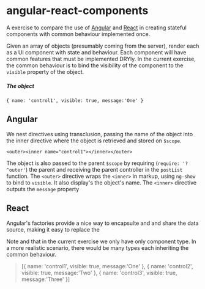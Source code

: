 angular-react-components
========================

A exercise to compare the use of [Angular](https://angularjs.org/) and [React](http://facebook.github.io/react/index.html) in creating stateful components with common behaviour implemented once.

Given an array of objects (presumably coming from the server), render each as a UI component with state and behaviour. Each component will have common features that must be implemented DRYly. In the current exercise, the common behaviour is to bind the visibility of the component to the `visible` property of the object. 

##### The object 
``` { name: 'control1', visible: true, message:'One' } ```

## Angular
We nest directives using transclusion, passing the name of the object into the inner directive where the object is retrieved and stored on `$scope`. 

``` <outer><inner name="control1"></inner></outer> ```

The object is also passed to the parent `$scope` by requiring (`require: '?^outer'`) the parent and receiving the parent controller in the `postList` function. The `<outer>` directive wraps the `<inner>` in markup, using `ng-show` to bind to `visible`. It also display's the object's name. The `<inner>` directive outputs the `message` property




## React


Angular's factories provide a nice way to encapsulte and and share the data source, making it easy to replace the 


Note and that in the current exercise we only have only component type. In a more realistic scenario, there would be many types each inheriting the common behaviour.





> [{ name: 'control1', visible: true, message:'One' },
> { name: 'control2', visible: true, message:'Two' },
>  { name: 'control3', visible: true, message:'Three' }]
